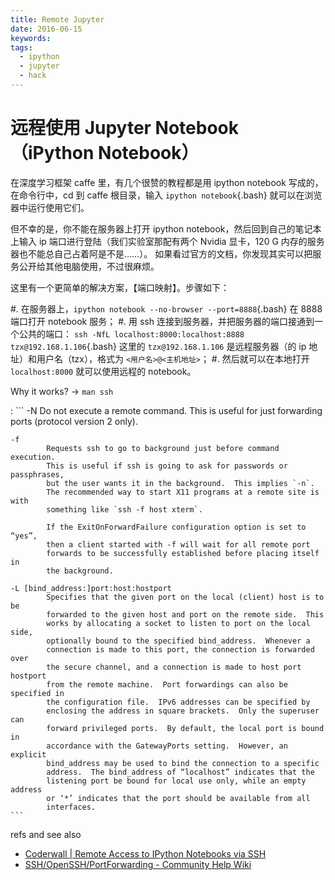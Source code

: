 ```yaml
---
title: Remote Jupyter
date: 2016-06-15
keywords:
tags:
  - ipython
  - jupyter
  - hack
---
```


远程使用 Jupyter Notebook （iPython Notebook）
=============================================

在深度学习框架 caffe 里，有几个很赞的教程都是用 ipython notebook 写成的，
在命令行中，cd 到 caffe 根目录，输入 `ipython notebook`{.bash} 就可以在浏览器中运行使用它们。

但不幸的是，你不能在服务器上打开 ipython notebook，然后回到自己的笔记本上输入
ip 端口进行登陆（我们实验室那配有两个 Nvidia 显卡，120 G 内存的服务器也不能总自己占着阿是不是……）。
如果看过官方的文档，你发现其实可以把服务公开给其他电脑使用，不过很麻烦。

这里有一个更简单的解决方案，【端口映射】。步骤如下：

#.  在服务器上，`ipython notebook --no-browser --port=8888`{.bash} 在 8888 端口打开 notebook 服务；
#.  用 ssh 连接到服务器，并把服务器的端口接通到一个公共的端口：
    `ssh -NfL localhost:8000:localhost:8888 tzx@192.168.1.106`{.bash}
    这里的 `tzx@192.168.1.106` 是远程服务器（的 ip 地址）和用户名（tzx），格式为 `<用户名>@<主机地址>`；
#.  然后就可以在本地打开 `localhost:8000` 就可以使用远程的 notebook。

Why it works? -> `man ssh`

:   ```
    -N
            Do not execute a remote command.
            This is useful for just forwarding ports (protocol version 2 only).

    -f
            Requests ssh to go to background just before command execution.
            This is useful if ssh is going to ask for passwords or passphrases,
            but the user wants it in the background.  This implies `-n`.
            The recommended way to start X11 programs at a remote site is with
            something like `ssh -f host xterm`.

            If the ExitOnForwardFailure configuration option is set to “yes”,
            then a client started with -f will wait for all remote port
            forwards to be successfully established before placing itself in
            the background.

    -L [bind_address:]port:host:hostport
            Specifies that the given port on the local (client) host is to be
            forwarded to the given host and port on the remote side.  This
            works by allocating a socket to listen to port on the local side,
            optionally bound to the specified bind_address.  Whenever a
            connection is made to this port, the connection is forwarded over
            the secure channel, and a connection is made to host port hostport
            from the remote machine.  Port forwardings can also be specified in
            the configuration file.  IPv6 addresses can be specified by
            enclosing the address in square brackets.  Only the superuser can
            forward privileged ports.  By default, the local port is bound in
            accordance with the GatewayPorts setting.  However, an explicit
            bind_address may be used to bind the connection to a specific
            address.  The bind_address of “localhost” indicates that the
            listening port be bound for local use only, while an empty address
            or ‘*’ indicates that the port should be available from all
            interfaces.
    ```

refs and see also

-   [Coderwall | Remote Access to IPython Notebooks via SSH](https://coderwall.com/p/ohk6cg/remote-access-to-ipython-notebooks-via-ssh)
-   [SSH/OpenSSH/PortForwarding - Community Help Wiki](https://help.ubuntu.com/community/SSH/OpenSSH/PortForwarding)
